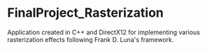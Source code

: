 # FinalProject_Rasterization
Application created in C++ and DirectX12 for implementing various rasterization effects following Frank D. Luna's framework.


